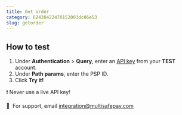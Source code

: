 ```yaml
---
title: Get order
category: 62430422470152003dc86e53
slug: getorder
---
```


## How to test

1. Under **Authentication** > **Query**, enter an [API key](/docs/sites#site-id-api-key-and-security-code) from your **TEST** account.
2. Under **Path params**, enter the PSP ID.
3. Click **Try it!**

❗️ Never use a live API key!

💬&nbsp; For support, email <integration@multisafepay.com>